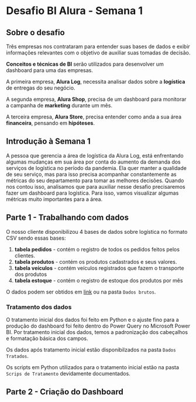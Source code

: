 # Desafio BI Alura - Semana 1

## Sobre o desafio

Três empresas nos contrataram para entender suas bases de dados e exibir informações relevantes com o objetivo de auxiliar suas tomadas de decisão.

**Conceitos e técnicas de BI** serão utilizados para desenvolver um dashboard para uma das empresas.

A primeira empresa, **Alura Log**, necessita analisar dados sobre a **logística** de entregas do seu negócio.

A segunda empresa, **Alura Shop**, precisa de um dashboard para monitorar a campanha de **marketing** durante um mês.

A terceira empresa, **Alura Store**, precisa entender como anda a sua área **financeira**, pensando em **hipóteses**.

## Introdução à Semana 1

A pessoa que gerencia a área de logística da Alura Log, está enfrentando algumas mudanças em sua área por conta do aumento da demanda dos serviços de logística no período da pandemia. Ela quer manter a qualidade de seu serviço, mas para isso precisa acompanhar constantemente as métricas do seu departamento para tomar as melhores decisões. Quando nos contou isso, analisamos que para auxiliar nesse desafio precisaremos fazer um dashboard para logística. Para isso, vamos visualizar algumas métricas muito importantes para a área.


## Parte 1 - Trabalhando com dados

O nosso cliente disponibilizou 4 bases de dados sobre logística no formato CSV sendo essas bases:

1. **tabela pedidos** - contém o registro de todos os pedidos feitos pelos clientes.
2. **tabela produtos** - contém os produtos cadastrados e seus valores.
3. **tabela veículos** - contém veículos registrados que fazem o transporte dos produtos
4. **tabela estoque** - contém o registro de estoque dos produtos por mês

O dados podem ser obtidos em [link](https://drive.google.com/drive/folders/1saKsmnW4FvOw_MRG363pNEYFbFpGw5hf?usp=sharing) ou na pasta `Dados brutos`.

### Tratamento dos dados

O tratamento inicial dos dados foi feito em Python e o ajuste fino para a produção do dashboard foi feito dentro do Power Query no Microsoft Power BI. Por tratamento inicial dos dados, temos a padronização dos cabeçalhos e formatação básica dos campos.

Os dados após tratamento inicial estão disponibilzados na pasta `Dados Tratados`.

Os scripts em Python utilizados para o tratamento inicial estão na pasta `Scrips de Tratamento` devidamente documentados.

## Parte 2 - Criação do Dashboard
